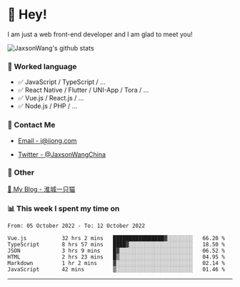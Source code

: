 # 👋 Hey!

I am just a web front-end developer and I am glad to meet you!

![JaxsonWang's github stats](https://github-readme-stats.vercel.app/api?username=JaxsonWang&&show_icons=true&&title_color=1abc9c&&icon_color=1abc9c)


### 📝 Worked language

- ✅ JavaScript / TypeScript / ...
- ✅ React Native / Flutter / UNI-App / Tora / ...
- ✅ Vue.js / React.js / ...
- ✅ Node.js / PHP / ...

### 📮 Contact Me

- [Email - i@iiong.com](mailto:i@iiong.com)

- [Twitter - @JaxsonWangChina](https://twitter.com/JaxsonWangChina)

### 🤪 Other

[📌 My Blog - 淮城一只猫](https://iiong.com)

### 📊 This week I spent my time on

<!--START_SECTION:waka-->

```text
From: 05 October 2022 - To: 12 October 2022

Vue.js           32 hrs 2 mins   ████████████████▓░░░░░░░░   66.20 %
TypeScript       8 hrs 57 mins   ████▓░░░░░░░░░░░░░░░░░░░░   18.50 %
JSON             3 hrs 9 mins    █▓░░░░░░░░░░░░░░░░░░░░░░░   06.52 %
HTML             2 hrs 23 mins   █▒░░░░░░░░░░░░░░░░░░░░░░░   04.95 %
Markdown         1 hr 2 mins     ▓░░░░░░░░░░░░░░░░░░░░░░░░   02.14 %
JavaScript       42 mins         ▒░░░░░░░░░░░░░░░░░░░░░░░░   01.46 %
```

<!--END_SECTION:waka-->

---
